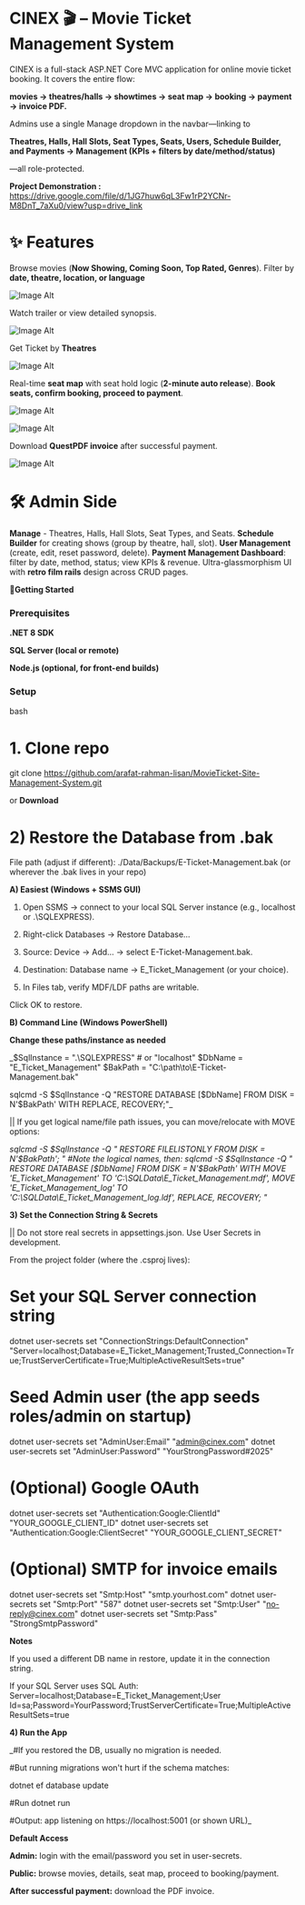 # CINEX 🎬 – Movie Ticket Management System #

CINEX is a full-stack ASP.NET Core MVC application for online movie ticket booking.
It covers the entire flow:

**movies → theatres/halls → showtimes → seat map → booking → payment → invoice PDF.**

Admins use a single Manage dropdown in the navbar—linking to 

**Theatres, Halls, Hall Slots, Seat Types, Seats, Users, Schedule Builder, and Payments → Management (KPIs + filters by date/method/status)**

—all role-protected.

**Project Demonstration :**
https://drive.google.com/file/d/1JG7huw6qL3Fw1rP2YCNr-M8DnT_7aXu0/view?usp=drive_link

# ✨ Features

 Browse movies (**Now Showing, Coming Soon, Top Rated, Genres**). 
 Filter by **date, theatre, location, or language**

![Image Alt](https://github.com/arafat-rahman-lisan/MovieTicket-Site-Management-System/blob/729e43dcb072a33dec654a111368c8cc93d93554/Screenshot%202025-09-27%20034340.png)

 Watch trailer or view detailed synopsis.

![Image Alt](https://github.com/arafat-rahman-lisan/MovieTicket-Site-Management-System/blob/1edbcabd84dff6641f5af0fbdbda115e3c72b592/details.png)

 Get Ticket by **Theatres**

![Image Alt](https://github.com/arafat-rahman-lisan/MovieTicket-Site-Management-System/blob/00ac973a66100f71f8c4ab7419ce9d0824f437e2/get%20ticket.png)

 Real-time **seat map** with seat hold logic (**2-minute auto release**). 
 **Book seats, confirm booking, proceed to payment**.

![Image Alt](https://github.com/arafat-rahman-lisan/MovieTicket-Site-Management-System/blob/930e6b6367377246941b37048aefac15d56ee62c/seatmap.png)


![Image Alt](https://github.com/arafat-rahman-lisan/MovieTicket-Site-Management-System/blob/771226769ced1761aca2a446769a52abf230b1c3/confirm2.png)


 Download **QuestPDF invoice** after successful payment.

![Image Alt](https://github.com/arafat-rahman-lisan/MovieTicket-Site-Management-System/blob/531655e472e2a7c5e29b1c1b5fd3073c3d440cea/Invoice.png)

# 🛠 Admin Side 
**Manage** - Theatres, Halls, Hall Slots, Seat Types, and Seats. 
**Schedule Builder** for creating shows (group by theatre, hall, slot). 
**User Management** (create, edit, reset password, delete). 
**Payment Management Dashboard**: filter by date, method, status; view KPIs & revenue. 
Ultra-glassmorphism UI with **retro film rails** design across CRUD pages.


**🚀Getting Started**

### Prerequisites 

**.NET 8 SDK**

**SQL Server (local or remote)** 

**Node.js (optional, for front-end builds)**


### Setup
bash
# 1. Clone repo
git clone https://github.com/arafat-rahman-lisan/MovieTicket-Site-Management-System.git

or **Download**

# 2) Restore the Database from .bak

File path (adjust if different):
./Data/Backups/E-Ticket-Management.bak (or wherever the .bak lives in your repo)


**A) Easiest (Windows + SSMS GUI)**

1) Open SSMS → connect to your local SQL Server instance (e.g., localhost or .\SQLEXPRESS).

2) Right-click Databases → Restore Database…

3) Source: Device → Add… → select E-Ticket-Management.bak.

4) Destination: Database name → E_Ticket_Management (or your choice).

5) In Files tab, verify MDF/LDF paths are writable.

Click OK to restore.


**B) Command Line (Windows PowerShell)**

**Change these paths/instance as needed**


_$SqlInstance = ".\SQLEXPRESS"       # or "localhost"
$DbName     = "E_Ticket_Management"
$BakPath    = "C:\path\to\E-Ticket-Management.bak"

sqlcmd -S $SqlInstance -Q "RESTORE DATABASE [$DbName]
FROM DISK = N'$BakPath'
WITH REPLACE, RECOVERY;"_


|| If you get logical name/file path issues, you can move/relocate with MOVE options:

_sqlcmd -S $SqlInstance -Q "
RESTORE FILELISTONLY FROM DISK = N'$BakPath';
"
#Note the logical names, then:
sqlcmd -S $SqlInstance -Q "
RESTORE DATABASE [$DbName] FROM DISK = N'$BakPath'
WITH MOVE 'E_Ticket_Management' TO 'C:\SQLData\E_Ticket_Management.mdf',
     MOVE 'E_Ticket_Management_log' TO 'C:\SQLData\E_Ticket_Management_log.ldf',
     REPLACE, RECOVERY;
"_



**3) Set the Connection String & Secrets**

|| Do not store real secrets in appsettings.json. Use User Secrets in development.

From the project folder (where the .csproj lives):

# Set your SQL Server connection string
dotnet user-secrets set "ConnectionStrings:DefaultConnection" "Server=localhost;Database=E_Ticket_Management;Trusted_Connection=True;TrustServerCertificate=True;MultipleActiveResultSets=true"

# Seed Admin user (the app seeds roles/admin on startup)
dotnet user-secrets set "AdminUser:Email" "admin@cinex.com"
dotnet user-secrets set "AdminUser:Password" "YourStrongPassword#2025"

# (Optional) Google OAuth
dotnet user-secrets set "Authentication:Google:ClientId" "YOUR_GOOGLE_CLIENT_ID"
dotnet user-secrets set "Authentication:Google:ClientSecret" "YOUR_GOOGLE_CLIENT_SECRET"

# (Optional) SMTP for invoice emails
dotnet user-secrets set "Smtp:Host" "smtp.yourhost.com"
dotnet user-secrets set "Smtp:Port" "587"
dotnet user-secrets set "Smtp:User" "no-reply@cinex.com"
dotnet user-secrets set "Smtp:Pass" "StrongSmtpPassword"


**Notes**

If you used a different DB name in restore, update it in the connection string.

If your SQL Server uses SQL Auth:
Server=localhost;Database=E_Ticket_Management;User Id=sa;Password=YourPassword;TrustServerCertificate=True;MultipleActiveResultSets=true

**4) Run the App**

_#If you restored the DB, usually no migration is needed.

#But running migrations won't hurt if the schema matches:

dotnet ef database update

#Run
dotnet run

#Output: app listening on https://localhost:5001 (or shown URL)_


**Default Access**

**Admin:** login with the email/password you set in user-secrets.

**Public:** browse movies, details, seat map, proceed to booking/payment.

**After successful payment:** download the PDF invoice.


